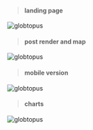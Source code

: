 > #### landing page
![globtopus](https://raw.githubusercontent.com/marcelkolarcik/globtopus/master/gl_modules/assets_dist/static/readme_images/landing.png)

> #### post render and map

![globtopus](https://raw.githubusercontent.com/marcelkolarcik/globtopus/master/gl_modules/assets_dist/static/readme_images/post_and_map.png)

> #### mobile version

![globtopus](https://raw.githubusercontent.com/marcelkolarcik/globtopus/master/gl_modules/assets_dist/static/readme_images/mobile_version.png)

> #### charts

![globtopus](https://raw.githubusercontent.com/marcelkolarcik/globtopus/master/gl_modules/assets_dist/static/readme_images/chart.jpg)
